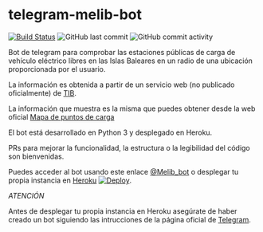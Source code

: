 # telegram-melib-bot
[![Build Status](https://img.shields.io/travis/hokus15/melib-telegram-bot?logo=travis)](https://travis-ci.com/github/hokus15/melib-telegram-bot) ![GitHub last commit](https://img.shields.io/github/last-commit/hokus15/melib-telegram-bot?logo=github) ![GitHub commit activity](https://img.shields.io/github/commit-activity/m/hokus15/melib-telegram-bot?logo=github)

Bot de telegram para comprobar las estaciones públicas de carga de vehículo eléctrico libres en las Islas Baleares en un radio de una ubicación proporcionada por el usuario.

La información es obtenida a partir de un servicio web (no publicado oficialmente) de [TIB](https://www.tib.org).

La información que muestra es la misma que puedes obtener desde la web oficial [Mapa de puntos de carga](https://www.tib.org/ximelib/public/map.xhtml)

El bot está desarrollado en Python 3 y desplegado en Heroku.

PRs para mejorar la funcionalidad, la estructura o la legibilidad del código son bienvenidas.

Puedes acceder al bot usando este enlace [@Melib_bot](https://t.me/Melib_bot) o desplegar tu propia instancia en [Heroku](https://heroku.com) [![Deploy](https://www.herokucdn.com/deploy/button.svg)](https://heroku.com/deploy).

*ATENCIÓN*

Antes de desplegar tu propia instancia en Heroku asegúrate de haber creado un bot siguiendo las intrucciones de la página oficial de [Telegram](https://core.telegram.org/bots#3-how-do-i-create-a-bot).
